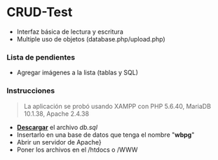 # CRUD-Test
- Interfaz básica de lectura y escritura
- Multiple uso de objetos (database.php/upload.php)

### Lista de pendientes
- Agregar imágenes a la lista (tablas y SQL)

### Instrucciones
> La aplicación se probó usando XAMPP con PHP 5.6.40, MariaDB 10.1.38, Apache 2.4.38

- [**Descargar**](https://github.com/nicolas-contreras/crud-test/blob/main/db.sql) el archivo *db.sql*  
- Insertarlo en una base de datos que tenga el nombre "**wbpg**"
- Abrir un servidor de Apache}
- Poner los archivos en el /htdocs o /WWW
